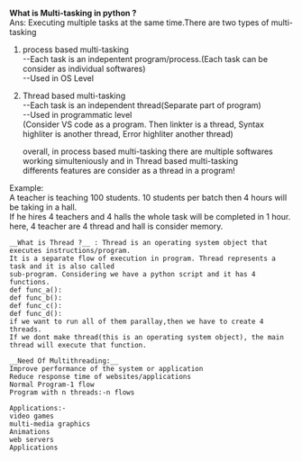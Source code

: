 __What is Multi-tasking in python ?__  
Ans: Executing multiple tasks at the same time.There are two types of multi-tasking  
1. process based multi-tasking  
   --Each task is an indepentent program/process.(Each task can be consider as individual softwares)  
   --Used in OS Level  
2. Thread based multi-tasking  
   --Each task is an independent thread(Separate part of program)  
   --Used in programmatic level  
     (Consider VS code as a program. Then linkter is a thread, Syntax highliter is another thread, Error highliter another thread)  
     
     overall, in process based multi-tasking there are multiple softwares working simulteniously and in Thread based multi-tasking  
     differents features are consider as a thread in a program!


Example:  
    A teacher is teaching 100 students. 10 students per batch then 4 hours will be taking in a hall.  
    If he hires 4 teachers and 4 halls the whole task will be completed in 1 hour.  
    here, 4 teacher are 4 thread and hall is consider memory. 

    __What is Thread ?__ : Thread is an operating system object that executes instructions/program.  
    It is a separate flow of execution in program. Thread represents a task and it is also called   
    sub-program. Considering we have a python script and it has 4 functions.  
    def func_a():   
    def func_b():  
    def func_c():  
    def func_d():  
    if we want to run all of them parallay,then we have to create 4 threads.  
    If we dont make thread(this is an operating system object), the main thread will execute that function.    

    __Need Of Multithreading:__  
    Improve performance of the system or application  
    Reduce response time of websites/applications  
    Normal Program-1 flow  
    Program with n threads:-n flows    

    Applications:-    
    video games  
    multi-media graphics  
    Animations  
    web servers  
    Applications
    




